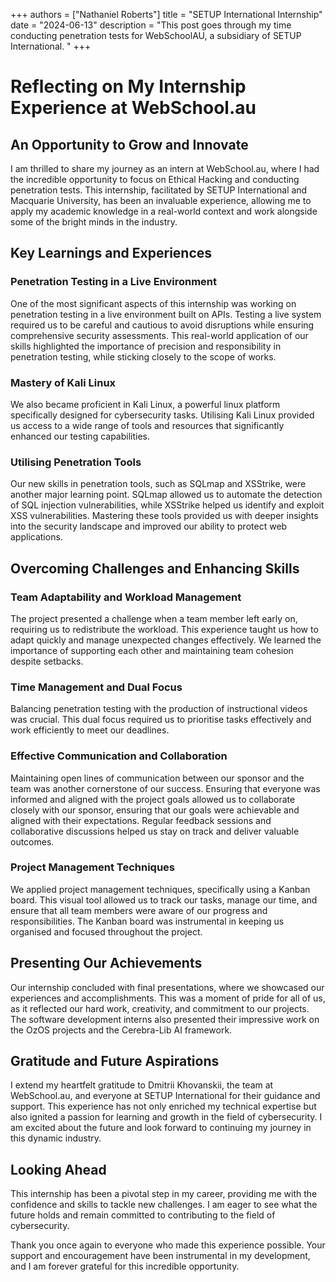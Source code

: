 +++
authors = ["Nathaniel Roberts"]
title = "SETUP International Internship"
date = "2024-06-13"
description = "This post goes through my time conducting penetration tests for WebSchoolAU, a subsidiary of SETUP International. "
+++


# Reflecting on My Internship Experience at WebSchool.au
## An Opportunity to Grow and Innovate
I am thrilled to share my journey as an intern at WebSchool.au, where I had the incredible opportunity to focus on Ethical Hacking and conducting penetration tests. This internship, facilitated by SETUP International and Macquarie University, has been an invaluable experience, allowing me to apply my academic knowledge in a real-world context and work alongside some of the bright minds in the industry.

## Key Learnings and Experiences
### Penetration Testing in a Live Environment
One of the most significant aspects of this internship was working on penetration testing in a live environment built on APIs. Testing a live system required us to be careful and cautious to avoid disruptions while ensuring comprehensive security assessments. This real-world application of our skills highlighted the importance of precision and responsibility in penetration testing, while sticking closely to the scope of works.

### Mastery of Kali Linux
We also became proficient in Kali Linux, a powerful linux platform specifically designed for cybersecurity tasks. Utilising Kali Linux provided us access to a wide range of tools and resources that significantly enhanced our testing capabilities.

### Utilising Penetration Tools
Our new skills in penetration tools, such as SQLmap and XSStrike, were another major learning point. SQLmap allowed us to automate the detection of SQL injection vulnerabilities, while XSStrike helped us identify and exploit XSS vulnerabilities. Mastering these tools provided us with deeper insights into the security landscape and improved our ability to protect web applications.

## Overcoming Challenges and Enhancing Skills
### Team Adaptability and Workload Management
The project presented a challenge when a team member left early on, requiring us to redistribute the workload. This experience taught us how to adapt quickly and manage unexpected changes effectively. We learned the importance of supporting each other and maintaining team cohesion despite setbacks.

### Time Management and Dual Focus
Balancing penetration testing with the production of instructional videos was crucial. This dual focus required us to prioritise tasks effectively and work efficiently to meet our deadlines.

### Effective Communication and Collaboration
Maintaining open lines of communication between our sponsor and the team was another cornerstone of our success. Ensuring that everyone was informed and aligned with the project goals allowed us to collaborate closely with our sponsor, ensuring that our goals were achievable and aligned with their expectations. Regular feedback sessions and collaborative discussions helped us stay on track and deliver valuable outcomes.

### Project Management Techniques
We applied project management techniques, specifically using a Kanban board. This visual tool allowed us to track our tasks, manage our time, and ensure that all team members were aware of our progress and responsibilities. The Kanban board was instrumental in keeping us organised and focused throughout the project.

## Presenting Our Achievements
Our internship concluded with final presentations, where we showcased our experiences and accomplishments. This was a moment of pride for all of us, as it reflected our hard work, creativity, and commitment to our projects. The software development interns also presented their impressive work on the OzOS projects and the Cerebra-Lib AI framework.

## Gratitude and Future Aspirations
I extend my heartfelt gratitude to Dmitrii Khovanskii, the team at WebSchool.au, and everyone at SETUP International for their guidance and support. This experience has not only enriched my technical expertise but also ignited a passion for learning and growth in the field of cybersecurity. I am excited about the future and look forward to continuing my journey in this dynamic industry.

## Looking Ahead
This internship has been a pivotal step in my career, providing me with the confidence and skills to tackle new challenges. I am eager to see what the future holds and remain committed to contributing to the field of cybersecurity.

Thank you once again to everyone who made this experience possible. Your support and encouragement have been instrumental in my development, and I am forever grateful for this incredible opportunity.
